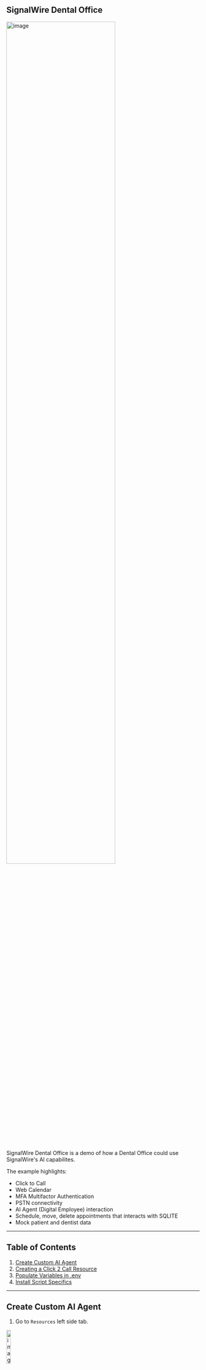 SignalWire Dental Office
----------------

<img src="https://github.com/user-attachments/assets/b71a75e4-5aa4-422b-bcd7-4502036fe429" alt="image" style="width:75%;">


SignalWire Dental Office is a demo of how a Dental Office could use SignalWire's AI capabilites.

The example highlights:

* Click to Call
* Web Calendar
* MFA Multifactor Authentication
* PSTN connectivity
* AI Agent (Digital Employee) interaction
* Schedule, move, delete appointments that interacts with SQLITE
* Mock patient and dentist data

---

## Table of Contents

1. [Create Custom AI Agent](#Create-Custom-AI-Agent)
2. [Creating a Click 2 Call Resource](#Creating-a-Click-To-Call-Resource)
3. [Populate Variables in .env](#Populate-Variables-in-.env)
4. [Install Script Specifics](#Install-Script-Specifics)


---

## Create Custom AI Agent

1. Go to `Resources` left side tab.

<img src="https://github.com/user-attachments/assets/b5dd5804-207a-42b0-a22c-f4575bd3a225" alt="image" style="width:15%;">


2. Click the button `Add New`

<img src="https://github.com/user-attachments/assets/07eea87d-b2fc-4a92-8c7a-dfb97c462eaa" alt="image" style="width:15%;">


3. Choose `AI Agent`

<img src="https://github.com/user-attachments/assets/a0dc60a6-a871-402c-8ec7-07da15e8113e" alt="image" style="width:50%;">


4. Choose `Custom AI Agent`

<img src="https://github.com/user-attachments/assets/a5ee97ff-3d06-4c10-86a7-ba6c6422d99b" alt="image" style="width:50%;">


5. Click the `functions` tab

<img src="https://github.com/user-attachments/assets/041c2e7c-3187-4c6d-adf4-4e87c1f1f3af" alt="image" style="width:50%;">



6. Enter the URL in the search box. In this example we are using NGROK. https://admin:password@test.ngrok-free.app/swaig

<img src="https://github.com/user-attachments/assets/e83fb060-4444-46b3-a5a2-3cf4e643a701" alt="image" style="width:50%;">


7. Click the checkbox to enable the functions. Then click the `create` button.


<img src="https://github.com/user-attachments/assets/f4073afa-4b54-4cda-a807-71ddc697acb3" alt="image" style="width:50%;">


8. Then click the `save` button.

<img src="https://github.com/user-attachments/assets/528c5188-19db-4460-b8de-ee4d11bda4fe" alt="image" style="width:50%;">



## Creating a Click To Call Resource

From the SignalWire dashboard:

1. Click Tools at the bottom left menu, then Click To Call

<img src="https://github.com/user-attachments/assets/1662fc43-d20c-4479-b221-c26038f83daf" alt="image" style="width:10%;">


2. Click + Add

<img src="https://github.com/user-attachments/assets/26876fbf-e8ed-4c06-9177-9ad27d5c7b53" alt="image" style="width:10%;">

3. Choose and select the Resource

<img src="https://github.com/user-attachments/assets/5e1a9a6e-d7e9-445a-b413-06d79b3e83d2" alt="image" style="width:50%;">


4. Click the work Add

<img src="https://github.com/user-attachments/assets/02adb341-dc2d-448c-aa09-34b03a19e508" alt="image" style="width:50%;">

5. You now have a click to call widget

<img src="https://github.com/user-attachments/assets/0dfcaccb-e13c-4c7c-bd3f-c8b34444fed9" alt="image" style="width:50%;">


## Populate Variables in .env

The setup script will output a .env file that your will populate with credentials and API Key's


```
HTTP_USERNAME=admin
HTTP_PASSWORD=password
SIGNALWIRE_PROJECT_ID=
SIGNALWIRE_TOKEN=
SIGNALWIRE_SPACE=
FROM_NUMBER=
C2C_ADDRESS=
C2C_API_KEY=
NGROK_DOMAIN=
NGROK_PATH=/usr/local/bin/ngrok
NGROK_AUTH_TOKEN=
```


* `HTTP_USERNAME` HTTP username that is used in the dashboard endpoint SWML URL.
* `HTTP_PASSWORD` HTTP password that is used in the dashboard endpoint SWML URL.
* `SIGNALWIRE_PROJECT_ID` Your SignalWire Project ID. This is found in the dashboard.
* `SIGNALWIRE_TOKEN` Your SignalWire Token (API Key). This is generated in the dashboard under API.
* `SignalWire Space` This is your subdomain name. For example: hxxps://subdomain.signalwire.com.
* `FROM_NUMBER` This is a phone number from your SignalWire dashboard and is project specific.
* `C2C_ADDRESS` This is the address that is created when you create a Click To Call resource widget.
  *  This is found under Tools > Click To Call > Then click on the widget.
  *  Use the Address. In this example you would use `dental-office-kihyn`

<img src="https://github.com/user-attachments/assets/ae05c14d-dd58-410c-a513-9ef141c9b6db" alt="image" style="width:50%;">

* `C2C_API_KEY` Use the Copy Token (Key)
* `NGROK_DOMAIN` Use if you have a custom NGROK domain
* `NGROK_PATH` Edit this if your ngrok path is different.
* `NGROK_AUTH_TOKEN` Use the token from the NGROK dashboard.



## Install Script Specifics

### Section 1: Script Header and Directory Structure
- **File**: None (just creates directories)
- **Content**: `mkdir -p dental_app/templates dental_app/static/css dental_app/static/js`

### Section 2: Create schema.sql
- **File**: `dental_app/schema.sql`
- **Content**: Defines tables (`patients`, `dentists`, `appointments`, `visits`).

### Section 3: Create index.html
- **File**: `dental_app/templates/index.html`
- **Content**: Calendar UI with links to add/manage appointments.

### Section 4: Create add_appointment.html
- **File**: `dental_app/templates/add_appointment.html`
- **Content**: Form for adding appointments via web UI.
- This is for the web interface, not SWAIG endpoints.

### Section 5: Create move_appointment.html
- **File**: `dental_app/templates/move_appointment.html`
- **Content**: Form for moving appointments via web UI.
- Web UI only.

### Section 6: Create admin_dentists.html
- **File**: `dental_app/templates/admin_dentists.html`
- **Content**: Manage dentists UI.
- Dentist management UI, not SWAIG-related.

### Section 7: Create admin_add_dentist.html
- **File**: `dental_app/templates/admin_add_dentist.html`
- **Content**: Add dentist form.
- Web UI only.

### Section 8: Create admin_edit_dentist.html
- **File**: `dental_app/templates/admin_edit_dentist.html`
- **Content**: Edit dentist form.
- Web UI only.

### Section 9: Create admin_patients.html
- **File**: `dental_app/templates/admin_patients.html`
- **Content**: Manage patients UI.
- Web UI only.

### Section 10: Create admin_add_patient.html
- **File**: `dental_app/templates/admin_add_patient.html`
- **Content**: Add patient form.
- Web UI only.

### Section 11: Create admin_edit_patient.html
- **File**: `dental_app/templates/admin_edit_patient.html`
- **Content**: Edit patient form.
- Web UI only.

### Section 12: Create admin_add_appointment.html
- **File**: `dental_app/templates/admin_add_appointment.html`
- **Content**: Add appointment form for admin UI.
- Web UI only.

### Section 13: Create admin_patient_visits.html
- **File**: `dental_app/templates/admin_patient_visits.html`
- **Content**: View patient visits and appointments UI.
- Web UI only.

### Section 14: Create admin_add_patient_visit.html
- **File**: `dental_app/templates/admin_add_patient_visit.html`
- **Content**: Add patient visit form.
- Web UI only.

### Section 15: Create debug_db.html
- **File**: `dental_app/templates/debug_db.html`
- **Content**: Debug database view UI.
- Web UI only.

### Section 16: Create generate_token.html
- **File**: `dental_app/templates/generate_token.html`
- **Content**: Token generation UI.
- Web UI only.

### Section 17: Create create_fake_data.py
- **File**: `dental_app/create_fake_data.py`
- **Content**: Generates fake data with E.164 phone numbers.

### Section 18: Create init_db.py
- **File**: `dental_app/init_db.py`
- **Content**: Initializes the database with `schema.sql`.

### Section 19: Create app.py
- **File**: `dental_app/app.py`
- **Content**: Main Flask app with SWAIG endpoints.

### Section 20: Create requirements.txt
- **File**: `dental_app/requirements.txt`
- **Content**: Lists Python dependencies (`flask`, `signalwire-swaig`, etc.).

### Section 21: Setup Commands
- **File**: None (just commands)
- **Content**: Sets up venv, installs requirements, runs `init_db.py` and `create_fake_data.py`.
